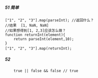 <!--
 * @Description: 
 * @Author: hetengfei
 * @Github: https://github.com/avrinfly
 * @Date: 2020-03-29 23:54:01
 * @LastEditors: hetengfei
 * @LastEditTime: 2020-03-30 00:18:46
 -->
##### 51 简单
```
["1", "2", "3"].map(parseInt); //返回什么？
//结果  [1, NaN, NaN]　　　
//如果想得到[1, 2,3]应该怎么做？
function returnInt(element){
    return parseInt(element,10);
}
["1", "2", "3"].map(returnInt);　　
```
##### 52
```
    true || false && false // true
```